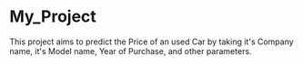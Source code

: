 # My_Project
 This project aims to predict the Price of an used Car by taking it's Company name, it's Model name, Year of Purchase, and other parameters.
